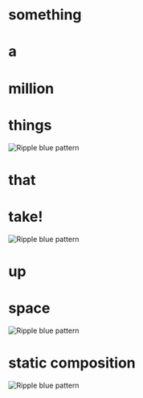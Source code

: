 # something
# a
# million
# things
![Ripple blue pattern](https://c.files.bbci.co.uk/15753/production/_119419878_e6rn-0qwuaqcmoz.jpg)
# that
# take!

![Ripple blue pattern](https://c.files.bbci.co.uk/15753/production/_119419878_e6rn-0qwuaqcmoz.jpg)
# up
# space
![Ripple blue pattern](https://c.files.bbci.co.uk/15753/production/_119419878_e6rn-0qwuaqcmoz.jpg)
# static composition
![Ripple blue pattern](https://c.files.bbci.co.uk/15753/production/_119419878_e6rn-0qwuaqcmoz.jpg)